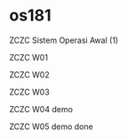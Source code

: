 # os181
ZCZC Sistem Operasi Awal (1)

ZCZC W01

ZCZC W02 

ZCZC W03

ZCZC W04 demo

ZCZC W05 demo done
